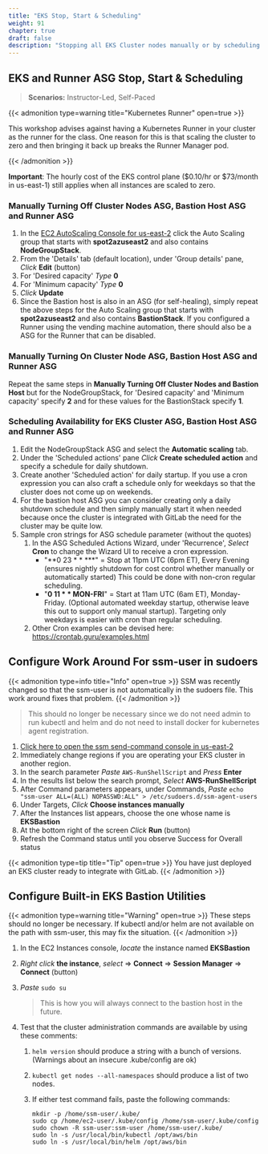 ```yaml
---
title: "EKS Stop, Start & Scheduling"
weight: 91
chapter: true
draft: false
description: "Stopping all EKS Cluster nodes manually or by scheduling stop and start."
---
```


## EKS and Runner ASG Stop, Start & Scheduling

> **Scenarios:** Instructor-Led, Self-Paced

{{< admonition type=warning title="Kubernetes Runner" open=true >}}

This workshop advises against having a Kubernetes Runner in your cluster as the runner for the class. One reason for this is that scaling the cluster to zero and then bringing it back up breaks the Runner Manager pod.

{{< /admonition >}}

**Important**: The hourly cost of the EKS control plane ($0.10/hr or $73/month in us-east-1) still applies when all instances are scaled to zero.

### Manually Turning Off Cluster Nodes ASG, Bastion Host ASG and Runner ASG

1. In the [EC2 AutoScaling Console for us-east-2](https://us-east-2.console.aws.amazon.com/ec2autoscaling/home?region=us-east-2#/details) click the Auto Scaling group that starts with **spot2azuseast2** and also contains **NodeGroupStack**.
2. From the 'Details' tab (default location), under 'Group details' pane, _Click_ **Edit** (button)
3. For 'Desired capacity' _Type_ **0**
4. For 'Minimum capacity' _Type_ **0**
5. _Click_ **Update**
6. Since the Bastion host is also in an ASG (for self-healing), simply repeat the above steps for the Auto Scaling group that starts with **spot2azuseast2** and also contains **BastionStack**. If you configured a Runner using the vending machine automation, there should also be a ASG for the Runner that can be disabled.

### Manually Turning On Cluster Node ASG, Bastion Host ASG and Runner ASG

Repeat the same steps in **Manually Turning Off Cluster Nodes and Bastion Host** but for the NodeGroupStack, for 'Desired capacity' and 'Minimum capacity' specify **2** and for these values for the BastionStack specify **1**.

### Scheduling Availability for EKS Cluster ASG, Bastion Host ASG and Runner ASG

1. Edit the NodeGroupStack ASG and select the **Automatic scaling** tab.
2. Under the 'Scheduled actions' pane _Click_ **Create scheduled action** and specify a schedule for daily shutdown.
3. Create another 'Scheduled action' for daily startup. If you use a cron expression you can also craft a schedule only for weekdays so that the cluster does not come up on weekends.
4. For the bastion host ASG you can consider creating only a daily shutdown schedule and then simply manually start it when needed because once the cluster is integrated with GitLab the need for the cluster may be quite low.
5. Sample cron strings for ASG schedule parameter (without the quotes)
   1. In the ASG Scheduled Actions Wizard, under 'Recurrence', *Select* **Cron** to change the Wizard UI to receive a cron expression.
      - "**0 23 * * ***" = Stop at 11pm UTC (6pm ET), Every Evening (ensures nightly shutdown for cost control whether manually or automatically started) This could be done with non-cron regular scheduling.
      - "**0 11 * * MON-FRI**" = Start at 11am UTC (6am ET), Monday-Friday. (Optional automated weekday startup, otherwise leave this out to support only manual startup). Targeting only weekdays is easier with cron than regular scheduling.
   2. Other Cron examples can be devised here: https://crontab.guru/examples.html

## Configure Work Around For ssm-user in sudoers

{{< admonition type=info title="Info" open=true >}}
SSM was recently changed so that the ssm-user is not automatically in the sudoers file. This work around fixes that problem.
{{< /admonition >}}

> This should no longer be necessary since we do not need admin to run kubectl and helm and do not need to install docker for kubernetes agent registration.

1. [Click here to open the ssm send-command console in us-east-2](https://us-west-2.console.aws.amazon.com/systems-manager/run-command/send-command?region=us-east-2)
2. Immediately change regions if you are operating your EKS cluster in another region.
3. In the search parameter *Paste* `AWS-RunShellScript` and *Press* **Enter**
4. In the results list below the search prompt, *Select* **AWS-RunShellScript**
5. After Command parameters appears, under Commands, *Paste* `echo "ssm-user ALL=(ALL) NOPASSWD:ALL" > /etc/sudoers.d/ssm-agent-users`
6. Under Targets, *Click* **Choose instances manually**
7. After the Instances list appears, choose the one whose name is **EKSBastion**
8. At the bottom right of the screen *Click* **Run** (button)
9. Refresh the Command status until you observe Success for Overall status

{{< admonition type=tip title="Tip" open=true >}}
You have just deployed an EKS cluster ready to integrate with GitLab.
{{< /admonition >}}
## Configure Built-in EKS Bastion Utilities

{{< admonition type=warning title="Warning" open=true >}}
These steps should no longer be necessary. If kubectl and/or helm are not available on the path with ssm-user, this may fix the situation.
{{< /admonition >}}

1. In the EC2 Instances console, *locate* the instance named **EKSBastion**

2. *Right click* **the instance**, *select* => **Connect**  => **Session Manager** => **Connect** (button)

3. *Paste* `sudo su`

   > This is how you will always connect to the bastion host in the future.

4. Test that the cluster administration commands are available by using these comments:

   1. `helm version` should produce a string with a bunch of versions. (Warnings about an insecure .kube/config are ok)
   2. `kubectl get nodes --all-namespaces` should produce a list of two nodes.
   3. If either test command fails, paste the following commands:

      ```
      mkdir -p /home/ssm-user/.kube/
      sudo cp /home/ec2-user/.kube/config /home/ssm-user/.kube/config
      sudo chown -R ssm-user:ssm-user /home/ssm-user/.kube/
      sudo ln -s /usr/local/bin/kubectl /opt/aws/bin
      sudo ln -s /usr/local/bin/helm /opt/aws/bin
      ```